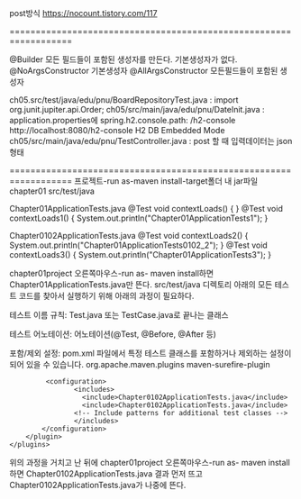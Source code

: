post방식 https://nocount.tistory.com/117


==================================================================

@Builder 모든 필드들이 포함된 생성자를 만든다. 기본생성자가 없다.
@NoArgsConstructor        기본생성자
@AllArgsConstructor         모든필드들이 포함된 생성자

ch05.src/test/java/edu/pnu/BoardRepositoryTest.java : import org.junit.jupiter.api.Order;
ch05/src/main/java/edu/pnu/DateInit.java : application.properties에 spring.h2.console.path: /h2-console  
					http://localhost:8080/h2-console
					H2 DB Embedded Mode
ch05/src/main/java/edu/pnu/TestController.java : post 할 때 입력데이터는 json형태

==================================================================
프로젝트-run as-maven install-target폴더 내 jar파일
chapter01
src/test/java

Chapter01ApplicationTests.java
	@Test
	void contextLoads() {
	}
	@Test
	void contextLoads1() {
		System.out.println("Chapter01ApplicationTests1");
	}

Chapter0102ApplicationTests.java
	@Test
	void contextLoads2() {
		System.out.println("Chapter01ApplicationTests0102_2");
	}
	@Test
	void contextLoads3() {
		System.out.println("Chapter01ApplicationTests3");
	}
	
chapter01project 오른쪽마우스-run as- maven install하면 Chapter01ApplicationTests.java만 뜬다.
src/test/java 디렉토리 아래의 모든 테스트 코드를 찾아서 실행하기 위해 아래의 과정이 필요하다.


테스트 이름 규칙: Test.java 또는 TestCase.java로 끝나는 클래스

테스트 어노테이션:  어노테이션(@Test, @Before, @After 등)

포함/제외 설정: pom.xml 파일에서 특정 테스트 클래스를 포함하거나 제외하는 설정이 되어 있을 수 있습니다. 
<build>
    <plugins>
        <plugin>
            <groupId>org.apache.maven.plugins</groupId>
            <artifactId>maven-surefire-plugin</artifactId>
        
             <configuration>
                	<includes>
                  	  <include>Chapter0102ApplicationTests.java</include>
                  	  <include>Chapter0102ApplicationTests.java</include>
                    <!-- Include patterns for additional test classes -->
                	</includes>
           	</configuration>
        </plugin>
    </plugins>
</build>


위의 과정을 거치고 난 뒤에 chapter01project 오른쪽마우스-run as- maven install하면 
Chapter0102ApplicationTests.java 결과 먼저 뜨고
Chapter0102ApplicationTests.java가 나중에 뜬다.